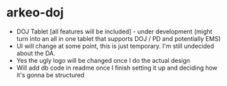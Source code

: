 # arkeo-doj
- DOJ Tablet [all features will be included] - under development (might turn into an all in one tablet that supports DOJ / PD and potentially EMS)
- UI will change at some point, this is just temporary. I'm still undecided about the DA.
- Yes the ugly logo will be changed once I do the actual design
- Will add db code in readme once I finish setting it up and deciding how it's gonna be structured
